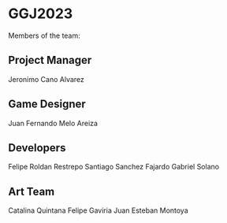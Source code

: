 # GGJ2023

Members of the team:

## Project Manager
Jeronimo Cano Alvarez

## Game Designer
Juan Fernando Melo Areiza

## Developers
Felipe Roldan Restrepo
Santiago Sanchez Fajardo
Gabriel Solano

## Art Team
Catalina Quintana
Felipe Gaviria
Juan Esteban Montoya
